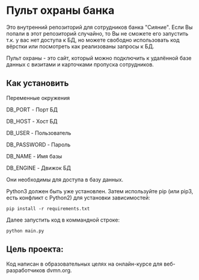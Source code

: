 # Пульт охраны банка
Это внутренний репозиторий для сотрудников банка "Сияние". Если Вы попали в этот репозиторий случайно, то Вы не сможете его запустить т.к. у вас нет доступа к БД, но можете свободно использовать код вёрстки или посмотреть как реализованы запросы к БД. 

Пульт охраны - это сайт, который можно подключить к удалённой базе данных с визитами и карточками пропуска сотрудников.

## Как установить

Переменные окружения

DB_PORT - Порт БД

DB_HOST - Хост БД

DB_USER - Пользователь

DB_PASSWORD - Пароль

DB_NAME - Имя базы

DB_ENGINE - Движок БД

Они необходимы для доступа в базу данных.

Python3 должен быть уже установлен. Затем используйте pip (или pip3, есть конфликт с Python2) для установки зависимостей:

```
pip install -r requirements.txt
```
Далее запустить код в коммандной строке:

```
python main.py
```

## Цель проекта:
Код написан в образовательных целях на онлайн-курсе для веб-разработчиков dvmn.org.

